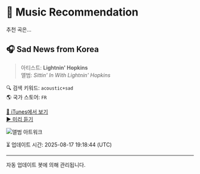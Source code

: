 
# 🎵 Music Recommendation

추천 곡은...

## 🎧 Sad News from Korea  
> 아티스트: **Lightnin' Hopkins**  
> 앨범: _Sittin' In With Lightnin' Hopkins_  

🔍 검색 키워드: `acoustic+sad`  
🌎 국가 스토어: `FR`

[🔗 iTunes에서 보기](https://music.apple.com/fr/album/sad-news-from-korea/421593343?i=421593388&uo=4)  
[▶️ 미리 듣기](https://audio-ssl.itunes.apple.com/itunes-assets/AudioPreview221/v4/28/0c/76/280c767b-5f19-6946-dd86-100b0f3c1ef7/mzaf_1711694841285156987.plus.aac.p.m4a)

![앨범 아트워크](https://is1-ssl.mzstatic.com/image/thumb/Music123/v4/83/18/49/831849fc-cdab-95be-ee26-a880f8feee6c/883247006734_cover.jpg/100x100bb.jpg)

⏳ 업데이트 시간: 2025-08-17 19:18:44 (UTC)

---
자동 업데이트 봇에 의해 관리됩니다.
